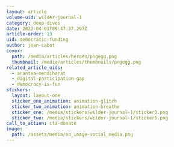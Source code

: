 ```yaml
---
layout: article
volume-uid: wilder-journal-1
category: deep-dives
date: 2022-04-01T09:47:37.297Z
article-order: 13
uid: democratic-funding
author: joan-cabot
cover:
  path: /media/articles/heroes/pngegg.png
  thumbnail: /media/articles/thumbnails/pngegg.png
related_article_uids:
  - arantxa-mendiharat
  - digital-participation-gap
  - democracy-is-fun
stickers:
  layout: layout-one
  sticker_one_animation: animation-glitch
  sticker_two_animation: animation-breathe
  sticker_one: /media/stickers/wilder-journal-1/sticker3.png
  sticker_two: /media/stickers/wilder-journal-1/sticker5.png
call_to_action: cta-donate
image:
  path: /assets/media/no_image-social_media.png
---
```

